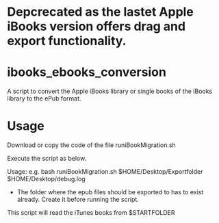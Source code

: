 # Depcrecated as the lastet Apple iBooks version offers drag and export functionality.







# ibooks_ebooks_conversion
A script to convert the Apple iBooks library or single books of the iBooks library to the ePub format.

# Usage

Download or copy the code of the file runiBookMigration.sh

Execute the script as below.


Usage: e.g. bash runiBookMigration.sh $HOME/Desktop/Exportfolder $HOME/Desktop/debug.log

- The folder where the epub files should be exported to has to exist already. Create it before running the script.

This script will read the iTunes books from $STARTFOLDER

